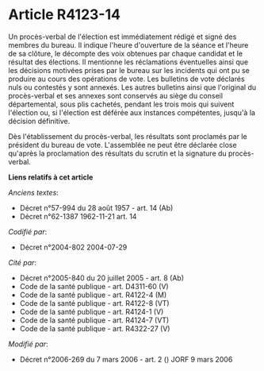 # Article R4123-14

Un procès-verbal de l'élection est immédiatement rédigé et signé des membres du bureau. Il indique l'heure d'ouverture de la
séance et l'heure de sa clôture, le décompte des voix obtenues par chaque candidat et le résultat des élections. Il mentionne
les réclamations éventuelles ainsi que les décisions motivées prises par le bureau sur les incidents qui ont pu se produire
au cours des opérations de vote. Les bulletins de vote déclarés nuls ou contestés y sont annexés. Les autres bulletins ainsi
que l'original du procès-verbal et ses annexes sont conservés au siège du conseil départemental, sous plis cachetés, pendant
les trois mois qui suivent l'élection ou, si l'élection est déférée aux instances compétentes, jusqu'à la décision
définitive.

Dès l'établissement du procès-verbal, les résultats sont proclamés par le président du bureau de vote. L'assemblée ne peut
être déclarée close qu'après la proclamation des résultats du scrutin et la signature du procès-verbal.

**Liens relatifs à cet article**

_Anciens textes_:

  - Décret n°57-994 du 28 août 1957 - art. 14 (Ab)
  - Décret n°62-1387 1962-11-21 art. 14

_Codifié par_:

  - Décret n°2004-802 2004-07-29

_Cité par_:

  - Décret n°2005-840 du 20 juillet 2005 - art. 8 (Ab)
  - Code de la santé publique - art. D4311-60 (V)
  - Code de la santé publique - art. R4122-4 (M)
  - Code de la santé publique - art. R4122-8 (VT)
  - Code de la santé publique - art. R4124-1 (V)
  - Code de la santé publique - art. R4124-7 (VT)
  - Code de la santé publique - art. R4322-27 (V)

_Modifié par_:

  - Décret n°2006-269 du 7 mars 2006 - art. 2 () JORF 9 mars 2006
